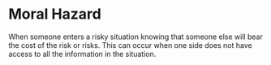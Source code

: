 # Moral Hazard

When someone enters a risky situation knowing that someone else will bear the cost of the risk or risks. This can occur when one side does not have access to all the information in the situation. 